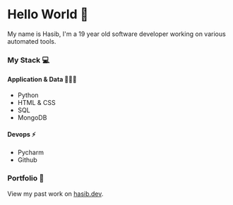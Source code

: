 # Hello World 🐍
My name is Hasib, I'm a 19 year old software developer working on various automated tools.

### My Stack 💻
#### Application & Data 👨🏽‍💻
- Python 
- HTML & CSS
- SQL
- MongoDB

#### Devops ⚡️
- Pycharm
- Github

### Portfolio 📌
View my past work on [hasib.dev](https://www.hasib.dev).

<!--
**w1-naserieh/w1-naserieh** is a ✨ _special_ ✨ repository because its `README.md` (this file) appears on your GitHub profile.

Here are some ideas to get you started:

- 🔭 I’m currently working on ...
- 🌱 I’m currently learning ...
- 👯 I’m looking to collaborate on ...
- 🤔 I’m looking for help with ...
- 💬 Ask me about ...
- 📫 How to reach me: ...
- 😄 Pronouns: ...
- ⚡ Fun fact: ...
-->
